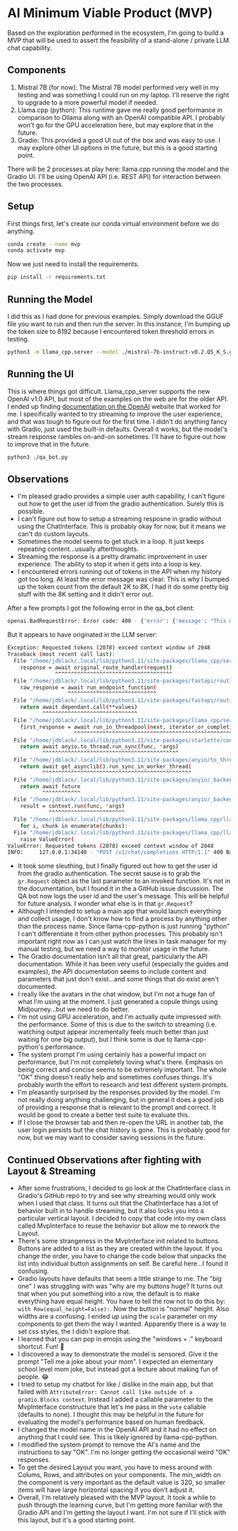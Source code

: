 # AI Minimum Viable Product (MVP)

Based on the exploration performed in the ecosystem, I'm going to build a MVP that will be used to assert the feasibility of a stand-alone / private LLM chat capability.  

## Components

1. Mistral 7B (for now): The Mistral 7B model performed very well in my testing and was something I could run on my laptop.  I'll reserve the right to upgrade to a more powerful model if needed.
1. Llama.cpp (python):  This runtime gave me really good performance in comparison to Ollama along with an OpenAI compatible API.  I probably won't go for the GPU acceleration here, but may explore that in the future.
1. Gradio:  This provided a good UI out of the box and was easy to use.  I may explore other UI options in the future, but this is a good starting point.

There will be 2 processes at play here:  llama.cpp running the model and the Gradio UI.  I'll be using OpenAI API (i.e. REST API) for interaction between the two processes.

## Setup

First things first, let's create our conda virtual environment before we do anything.

```bash
conda create --name mvp
conda activate mvp
```

Now we just need to install the requirements.

```bash
pip install -r requirements.txt
```

## Running the Model

I did this as I had done for previous examples.  Simply download the GGUF file you want to run and then run the server.  In this instance, I'm bumping up the token size to 8192 because I encountered token threshold errors in testing.

```bash
python3 -m llama_cpp.server --model ./mistral-7b-instruct-v0.2.Q5_K_S.gguf --n_ctx 8192
```

## Running the UI

This is where things got difficult.  Llama_cpp_server supports the new OpenAI v1.0 API, but most of the examples on the web are for the older API.  I ended up finding [documentation on the OpenAI](https://platform.openai.com/docs/api-reference/streaming#chat/create-stream) website that worked for me.  I specifically wanted to try streaming to improve the user experience, and that was tough to figure out for the first time.  I didn't do anything fancy with Gradio, just used the built-in defaults.  Overall it works, but the model's stream response rambles on-and-on sometimes.  I'll have to figure out how to improve that in the future.

```bash
python3 ./qa_bot.py
```

## Observations
- I'm pleased gradio provides a simple user auth capability, I can't figure out how to get the user id from the gradio authentication.  Surely this is possible.
- I can't figure out how to setup a streaming resposne in gradio without using the ChatInterface.  This is probably okay for now, but it means we can't do custom layouts.
- Sometimes the model seems to get stuck in a loop.  It just keeps repeating content...usually afterthoughts.
- Streaming the response is a pretty dramatic improvement in user experience.  The ability to stop it when it gets into a loop is key.
- I encountered errors running out of tokens in the API when my history got too long.  At least the error message was clear.  This is why I bumped up the token count from the default 2K to 8K.  I had it do some pretty big stuff with the 8K setting and it didn't error out.

After a few prompts I got the following error in the qa_bot client:    
```bash
openai.BadRequestError: Error code: 400 - {'error': {'message': "This model's maximum context length is 2048 tokens. However, you requested 2078 tokens (2078 in the messages, None in the completion). Please reduce the length of the messages or completion.", 'type': 'invalid_request_error', 'param': 'messages', 'code': 'context_length_exceeded'}}
```

But it appears to have originated in the LLM server:
```bash
Exception: Requested tokens (2078) exceed context window of 2048
Traceback (most recent call last):
  File "/home/jdblack/.local/lib/python3.11/site-packages/llama_cpp/server/errors.py", line 170, in custom_route_handler
    response = await original_route_handler(request)
               ^^^^^^^^^^^^^^^^^^^^^^^^^^^^^^^^^^^^^
  File "/home/jdblack/.local/lib/python3.11/site-packages/fastapi/routing.py", line 274, in app
    raw_response = await run_endpoint_function(
                   ^^^^^^^^^^^^^^^^^^^^^^^^^^^^
  File "/home/jdblack/.local/lib/python3.11/site-packages/fastapi/routing.py", line 191, in run_endpoint_function
    return await dependant.call(**values)
           ^^^^^^^^^^^^^^^^^^^^^^^^^^^^^^
  File "/home/jdblack/.local/lib/python3.11/site-packages/llama_cpp/server/app.py", line 368, in create_chat_completion
    first_response = await run_in_threadpool(next, iterator_or_completion)
                     ^^^^^^^^^^^^^^^^^^^^^^^^^^^^^^^^^^^^^^^^^^^^^^^^^^^^^
  File "/home/jdblack/.local/lib/python3.11/site-packages/starlette/concurrency.py", line 41, in run_in_threadpool
    return await anyio.to_thread.run_sync(func, *args)
           ^^^^^^^^^^^^^^^^^^^^^^^^^^^^^^^^^^^^^^^^^^^
  File "/home/jdblack/.local/lib/python3.11/site-packages/anyio/to_thread.py", line 33, in run_sync
    return await get_asynclib().run_sync_in_worker_thread(
           ^^^^^^^^^^^^^^^^^^^^^^^^^^^^^^^^^^^^^^^^^^^^^^^
  File "/home/jdblack/.local/lib/python3.11/site-packages/anyio/_backends/_asyncio.py", line 877, in run_sync_in_worker_thread
    return await future
           ^^^^^^^^^^^^
  File "/home/jdblack/.local/lib/python3.11/site-packages/anyio/_backends/_asyncio.py", line 807, in run
    result = context.run(func, *args)
             ^^^^^^^^^^^^^^^^^^^^^^^^
  File "/home/jdblack/.local/lib/python3.11/site-packages/llama_cpp/llama_chat_format.py", line 295, in _convert_text_completion_chunks_to_chat
    for i, chunk in enumerate(chunks):
  File "/home/jdblack/.local/lib/python3.11/site-packages/llama_cpp/llama.py", line 793, in _create_completion
    raise ValueError(
ValueError: Requested tokens (2078) exceed context window of 2048
INFO:     127.0.0.1:34140 - "POST /v1/chat/completions HTTP/1.1" 400 Bad Request
```
- It took some sleuthing, but I finally figured out how to get the user id from the gradio authentication.  The secret sause is to grab the `gr.Request` object as the last parameter to an invoked function.  It's not in the documentation, but I found it in the a GitHub issue discussion.  The QA bot now logs the user id and the user's message.  This will be helpful for future analysis.  I wonder what else is in that `gr.Request`?
- Although I intended to setup a main app that would launch everything and collect usage, I don't know how to find a process by anything other than the process name.  Since llama-cpp-python is just running "python" I can't differentiate it from other python processes.  This probably isn't important right now as I can just watch the lines in task manager for my manual testing, but we need a way to monitor usage in the future.
- The Gradio documentation isn't all that great, particularly the API documentation.  While it has been very useful (especially the guides and examples), the API documentation seems to include content and parameters that just don't exist...and some things that do exist aren't documented.
- I really like the avatars in the chat window, but I'm not a huge fan of what I'm using at the moment.  I just generated a copule things using Midjourney...but we need to do better.
- I'm not using GPU acceleration, and I'm actually quite impressed with the performance.  Some of this is due to the switch to streaming (i.e. watching output appear incrementally feels much better than just waiting for one big output), but I think some is due to llama-cpp-python's performance.
- The system prompt I'm using certainly has a powerful impact on performance, but I'm not completely loving what's there.  Emphasis on being correct and concise seems to be extremely important.  The whole "OK" thing doesn't really help and sometimes confuses things.  It's probably worth the effort to research and test different system prompts.
- I'm pleasantly surprised by the responses provided by the model.  I'm not really doing anything challenging, but in general it does a good job of providing a response that is relevant to the prompt and correct.  It would be good to create a better test suite to evaluate this.
- If I close the browser tab and then re-open the URL in another tab, the user login persists but the chat history is gone.  This is probably good for now, but we may want to consider saving sessions in the future.

## Continued Observations after fighting with Layout & Streaming
- After some frustrations, I decided to go look at the ChatInterface class in Gradio's GitHub repo to try and see why streaming would only work when I used that class.  It turns out that the ChatInterface has a lot of behavior built in to handle streaming, but it also locks you into a particular vertical layout.  I decided to copy that code into my own class called MvpInterface to reuse the behavior but allow me to rework the Layout.
- There's some strangeness in the MvpInterface init related to buttons.  Buttons are added to a list as they are created within the layout.  If you change the order, you have to change the code below that unpacks the list into individual button assignments on self.  Be careful here...I found it confusing.
- Gradio layouts have defaults that seem a little strange to me.  The "big one" I was struggling with was "why are my buttons huge?  It turns out tnat when you put something into a row, the default is to make everything have equal height.  You have to tell the row not to do this by:  `with Row(equal_height=False):`.  Now the button is "normal" height.  Also widths are a confusing.  I ended up using the `scale` parameter on my components to get them the way I wanted.  Apparently there is a way to set css styles, the I didn't explore that.
- I learned that you can pop in emojis using the "windows + ." keyboard shortcut.  Fun!  🎉
- I discovered a way to demonstrate the model is sensored.  Give it the prompt "Tell me a joke about your mom".  I expected an elementary school level mom joke, but instead got a lecture about making fun of people. 😂
- I tried to setup my chatbot for like / dislike in the main app, but that failed with `AttributeError: Cannot call like outside of a gradio.Blocks context`.  Instead I added a callable parameter to the MvpInterface constructure that let's me pass in the `vote` callable (defaults to none).  I thought this may be helpful in the future for evaluating the model's performance based on human feedback.
- I changed the model name in the OpenAI API and it had no effect on anything that I could see.  This is likely ignored by llama-cpp-python.
- I modified the system prompt to remove the AI's name and the instructions to say "OK".  I'm no longer getting the occasional weird "OK" responses.
- To get the desired Layout you want, you have to mess around with Colums, Rows, and attributes on your components.  The min_width on the component is very important as the default value is 320, so smaller items will have large horizontal spacing if you don't adjust it.
- Overall, I'm relatively pleased with the MVP layout.  It took a while to push through the learning curve, but I'm getting more familiar with the Gradio API and I'm getting the layout I want.  I'm not sure if I'll stick with this layout, but it's a good starting point.
